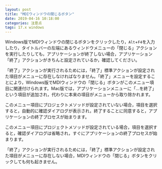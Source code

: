 ```yaml
---
layout: post
title: "MDIウィンドウの閉じるボタン"
date: 2019-04-16 10:18:00
categories: 注意点
tags: 17.x windows
---
```


Windows版でMDIウィンドウの閉じるボタンをクリックしたり，``Alt``+``F4``を入力したり，タイトルバーの左端にあるウィンドウメニューの「閉じる」アクションを実行したりしても，アプリケーションが終了しない場合，アプリケーション「終了」アクションがきちんと設定されているか，確認してください。

「終了」アクションが実行されるためには，「終了」標準アクションが設定された項目がメニューに存在しなければなりません。「終了」メニューを設定することにより，Windows版でMDIウィンドウの「閉じる」ボタンがこのメニュー項目に関連付けられます。Mac版では，アプリケーションメニューに「…を終了」という項目が追加され，代わりに本来の項目がメニューから取り除かれます。

このメニュー項目にプロジェクトメソッドが設定されていない場合，項目を選択すると，自動的に確認ダイアログが表示され，終了することに同意すると，アプリケーションの終了プロセスが始まります。

このメニュー項目にプロジェクトメソッドが設定されている場合，項目を選択すると，確認ダイアログは省略され，すぐにアプリケーションの終了プロセスが始まります。

「終了」アクションが実行されるためには，「終了」標準アクションが設定された項目がメニューに存在しない場合，MDIウィンドウの「閉じる」ボタンをクリックしても何も起きません。
